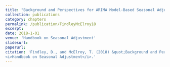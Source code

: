 ```yaml
---
title: "Background and Perspectives for ARIMA Model-Based Seasonal Adjustment"
collection: publications
category: chapters
permalink: /publication/FindleyMcElroy18
excerpt: 
date: 2018-1-01
venue: 'Handbook on Seasonal Adjustment'
slidesurl: 
paperurl: 
citation: 'Findley, D., and McElroy, T. (2018) &quot;Background and Perspectives for ARIMA Model-Based Seasonal Adjustment.&quot;
<i>Handbook on Seasonal Adjustment</i>.'
---
```


